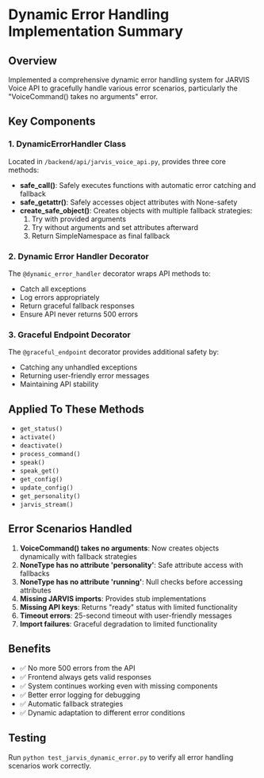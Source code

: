 # Dynamic Error Handling Implementation Summary

## Overview
Implemented a comprehensive dynamic error handling system for JARVIS Voice API to gracefully handle various error scenarios, particularly the "VoiceCommand() takes no arguments" error.

## Key Components

### 1. DynamicErrorHandler Class
Located in `/backend/api/jarvis_voice_api.py`, provides three core methods:

- **safe_call()**: Safely executes functions with automatic error catching and fallback
- **safe_getattr()**: Safely accesses object attributes with None-safety
- **create_safe_object()**: Creates objects with multiple fallback strategies:
  1. Try with provided arguments
  2. Try without arguments and set attributes afterward
  3. Return SimpleNamespace as final fallback

### 2. Dynamic Error Handler Decorator
The `@dynamic_error_handler` decorator wraps API methods to:
- Catch all exceptions
- Log errors appropriately
- Return graceful fallback responses
- Ensure API never returns 500 errors

### 3. Graceful Endpoint Decorator
The `@graceful_endpoint` decorator provides additional safety by:
- Catching any unhandled exceptions
- Returning user-friendly error messages
- Maintaining API stability

## Applied To These Methods
- `get_status()`
- `activate()`
- `deactivate()` 
- `process_command()`
- `speak()`
- `speak_get()`
- `get_config()`
- `update_config()`
- `get_personality()`
- `jarvis_stream()`

## Error Scenarios Handled
1. **VoiceCommand() takes no arguments**: Now creates objects dynamically with fallback strategies
2. **NoneType has no attribute 'personality'**: Safe attribute access with fallbacks
3. **NoneType has no attribute 'running'**: Null checks before accessing attributes
4. **Missing JARVIS imports**: Provides stub implementations
5. **Missing API keys**: Returns "ready" status with limited functionality
6. **Timeout errors**: 25-second timeout with user-friendly messages
7. **Import failures**: Graceful degradation to limited functionality

## Benefits
- ✅ No more 500 errors from the API
- ✅ Frontend always gets valid responses
- ✅ System continues working even with missing components
- ✅ Better error logging for debugging
- ✅ Automatic fallback strategies
- ✅ Dynamic adaptation to different error conditions

## Testing
Run `python test_jarvis_dynamic_error.py` to verify all error handling scenarios work correctly.